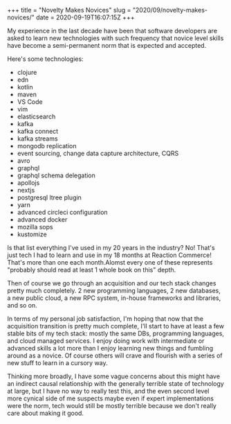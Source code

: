 +++
title = "Novelty Makes Novices"
slug = "2020/09/novelty-makes-novices/"
date = 2020-09-19T16:07:15Z
+++

My experience in the last decade have been that software developers are asked to learn new technologies with such frequency that novice level skills have become a semi-permanent norm that is expected and accepted.

Here's some technologies:

- clojure
- edn
- kotlin
- maven
- VS Code
- vim
- elasticsearch
- kafka
- kafka connect
- kafka streams
- mongodb replication
- event sourcing, change data capture architecture, CQRS
- avro
- graphql
- graphql schema delegation
- apollojs
- nextjs
- postgresql ltree plugin
- yarn
- advanced circleci configuration
- advanced docker
- mozilla sops
- kustomize

Is that list everything I've used in my 20 years in the industry? No! That's just tech I had to learn and use in my 18 months at Reaction Commerce! That's more than one each month.Alomst every one of these represents "probably should read at least 1 whole book on this" depth.

Then of course we go through an acquisition and our tech stack changes pretty much completely. 2 new programming languages, 2 new databases, a new public cloud, a new RPC system, in-house frameworks and libraries, and so on.

In terms of my personal job satisfaction, I'm hoping that now that the acquisition transition is pretty much complete, I'll start to have at least a few stable bits of my tech stack: mostly the same DBs, programming languages, and cloud managed services. I enjoy doing work with intermediate or advanced skills a lot more than I enjoy learning new things and fumbling around as a novice. Of course others will crave and flourish with a series of new stuff to learn in a cursory way.

Thinking more broadly, I have some vague concerns about this might have an indirect causal relationship with the generally terrible state of technology at large, but I have no way to really test this, and the even second level more cynical side of me suspects maybe even if expert implementations were the norm, tech would still be mostly terrible because we don't really care about making it good.
